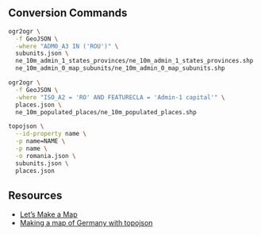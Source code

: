 ## Conversion Commands

```bash
ogr2ogr \
  -f GeoJSON \
  -where "ADM0_A3 IN ('ROU')" \
  subunits.json \
  ne_10m_admin_1_states_provinces/ne_10m_admin_1_states_provinces.shp
  ne_10m_admin_0_map_subunits/ne_10m_admin_0_map_subunits.shp

ogr2ogr \
  -f GeoJSON \
  -where "ISO_A2 = 'RO' AND FEATURECLA = 'Admin-1 capital'" \
  places.json \
  ne_10m_populated_places/ne_10m_populated_places.shp

topojson \
  --id-property name \
  -p name=NAME \
  -p name \
  -o romania.json \
  subunits.json \
  places.json
```

## Resources

 - [Let’s Make a Map][0]
 - [Making a map of Germany with topojson][1]

[0]: http://bost.ocks.org/mike/map/
[1]: http://milkator.wordpress.com/2013/02/25/making-a-map-of-germany-with-topojson/
